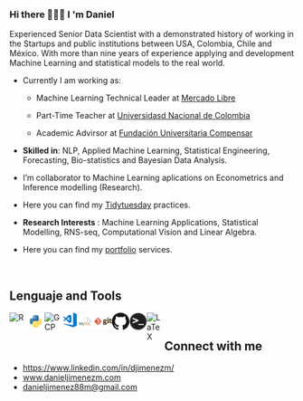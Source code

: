 ### Hi there 👨🏻‍💻 I 'm Daniel

Experienced Senior Data Scientist with a demonstrated history of working in the Startups and public institutions between USA, Colombia, Chile and México. With more than nine years of experience applying and development Machine Learning and statistical models to the real world.

* Currently I am working as:

  + Machine Learning Technical Leader at [Mercado Libre](https://www.mercadolibre.com.co/)
  
  + Part-Time Teacher at [Universidasd Nacional de Colombia](https://unal.edu.co/) 
  + Academic Advirsor at [Fundación Universitaria Compensar](https://ucompensar.edu.co/)

* __Skilled in__: NLP, Applied Machine Learning, Statistical Engineering, Forecasting, Bio-statistics and Bayesian Data Analysis.

* I’m  collaborator to Machine Learning aplications on Econometrics and Inference modelling (Research).

* Here you can find my [Tidytuesday](https://github.com/carlosjimenez88M/Tidy-tuesday) practices.

* __Research Interests__ : Machine Learning Applications, Statistical Modelling, RNS-seq, Computational Vision and Linear Algebra.

* Here you can find my [portfolio](https://github.com/carlosjimenez88M/Portfolio/blob/gh-pages/index.md) services.


<br />

## Lenguaje and Tools

<img align="left" alt="R" width="31px" src="https://avatars0.githubusercontent.com/u/513560?s=200&v=4" />


<img align="left" alt="Python" width="31px" src="https://raw.githubusercontent.com/github/explore/80688e429a7d4ef2fca1e82350fe8e3517d3494d/topics/python/python.png" />


<img align="left" alt="GCP" width="31px" src="https://genuinocloud.com/wp-content/uploads/2019/09/mx-con-datos-de-genuinocloud-cloud-dns-de-gcp-logo-genuinocloud.com.jpg" />

<img align="left" alt="Visual Studio Code" width="26px" src="https://raw.githubusercontent.com/github/explore/80688e429a7d4ef2fca1e82350fe8e3517d3494d/topics/visual-studio-code/visual-studio-code.png" />

<img align="left" alt="MySQL" width="31px" src="https://raw.githubusercontent.com/github/explore/80688e429a7d4ef2fca1e82350fe8e3517d3494d/topics/mysql/mysql.png" />

<img align="left" alt="Git" width="31px" src="https://raw.githubusercontent.com/github/explore/80688e429a7d4ef2fca1e82350fe8e3517d3494d/topics/git/git.png" />

<img align="left" alt="GitHub" width="31px" src="https://raw.githubusercontent.com/github/explore/78df643247d429f6cc873026c0622819ad797942/topics/github/github.png" />



<img align="left" alt="Terminal" width="31px" src="https://raw.githubusercontent.com/github/explore/80688e429a7d4ef2fca1e82350fe8e3517d3494d/topics/terminal/terminal.png" />

<img align="left" alt="LaTeX" width="31px" src="https://upload.wikimedia.org/wikipedia/commons/thumb/9/92/LaTeX_logo.svg/1599px-LaTeX_logo.svg.png" />

<br />

## Connect with me

* https://www.linkedin.com/in/djimenezm/
* www.danieljimenezm.com
* danieljimenez88m@gmail.com


